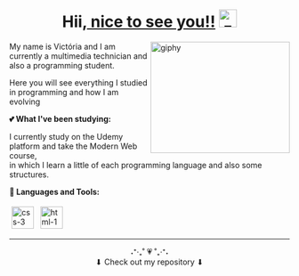 <h1 align="center">Hii,<a href="https://www.linkedin.com/in/vict%C3%B3ria-marques-b52495222/" target="_blank"> nice to see you!!</a> <img
src="https://i.ibb.co/KhKNC1g/zc-Xoe8rni-1.gif" alt="zc-Xoe8rni-1" height="32" /></h1>

<a href="https://imgbb.com/"><img align="right" src="https://i.ibb.co/Qv1mtw4/DPrk.gif" alt="giphy" width="250" height="200"></a>

My name is Victória and I am currently a multimedia technician and also a programming student.

Here you will see everything I studied in programming and how I am evolving

**💕 What I've been studying:**

I currently study on the Udemy platform and take the Modern Web course, <br>
in which I learn a little of each programming language and also some structures.


**🌸 Languages and Tools:**

<p>
<!--  -->
<a href="https://ibb.co/zbFsrmw"><img src="https://i.ibb.co/bLF1P6n/css-3.png" alt="css-3" height="40" style="vertical-align:down; margin:4px"></a>
<a href="https://ibb.co/Wg7RjCB"><img src="https://i.ibb.co/Ch4SDLV/html-1.png" alt="html-1" height="40" style="vertical-align:down; margin:4px"></a>
</p>

---

<div align="center">˖⁺‧₊˚ 💗 ˚₊‧⁺˖ <br>⬇ Check out my repository ⬇</div>

